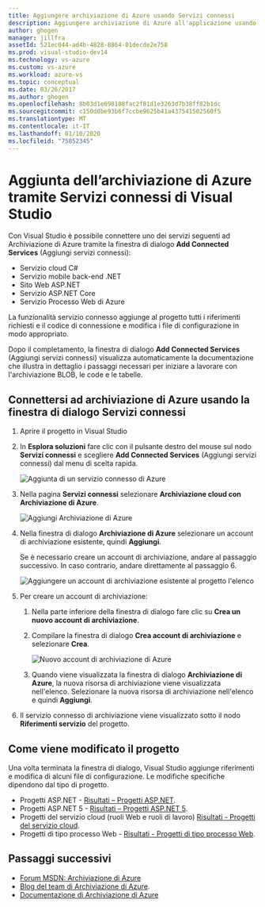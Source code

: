 ```yaml
---
title: Aggiungere archiviazione di Azure usando Servizi connessi
description: Aggiungere archiviazione di Azure all'applicazione usando la finestra di dialogo Aggiungi servizi connessi di Visual Studio
author: ghogen
manager: jillfra
assetId: 521ec044-ad4b-4828-8864-01decde2e758
ms.prod: visual-studio-dev14
ms.technology: vs-azure
ms.custom: vs-azure
ms.workload: azure-vs
ms.topic: conceptual
ms.date: 03/26/2017
ms.author: ghogen
ms.openlocfilehash: 8b03d1e698108fac2f81d1e3263d7b38ff82b1dc
ms.sourcegitcommit: c150d0be93b6f7ccbe9625b41a437541502560f5
ms.translationtype: MT
ms.contentlocale: it-IT
ms.lasthandoff: 01/10/2020
ms.locfileid: "75852345"
---
```

# <a name="adding-azure-storage-by-using-visual-studio-connected-services"></a>Aggiunta dell’archiviazione di Azure tramite Servizi connessi di Visual Studio
Con Visual Studio è possibile connettere uno dei servizi seguenti ad Archiviazione di Azure tramite la finestra di dialogo **Add Connected Services** (Aggiungi servizi connessi):

- Servizio cloud C#
- Servizio mobile back-end .NET
- Sito Web ASP.NET
- Servizio ASP.NET Core
- Servizio Processo Web di Azure

La funzionalità servizio connesso aggiunge al progetto tutti i riferimenti richiesti e il codice di connessione e modifica i file di configurazione in modo appropriato.

Dopo il completamento, la finestra di dialogo **Add Connected Services** (Aggiungi servizi connessi) visualizza automaticamente la documentazione che illustra in dettaglio i passaggi necessari per iniziare a lavorare con l'archiviazione BLOB, le code e le tabelle.

## <a name="connect-to-azure-storage-using-the-connected-services-dialog"></a>Connettersi ad archiviazione di Azure usando la finestra di dialogo Servizi connessi
1. Aprire il progetto in Visual Studio

1. In **Esplora soluzioni** fare clic con il pulsante destro del mouse sul nodo **Servizi connessi** e scegliere **Add Connected Services** (Aggiungi servizi connessi) dal menu di scelta rapida.

    ![Aggiunta di un servizio connesso di Azure](./media/vs-azure-tools-connected-services-storage/IC796702.png)

1. Nella pagina **Servizi connessi** selezionare **Archiviazione cloud con Archiviazione di Azure**.

    ![Aggiungi Archiviazione di Azure](./media/vs-azure-tools-connected-services-storage/add-azure-storage.png)

1. Nella finestra di dialogo **Archiviazione di Azure** selezionare un account di archiviazione esistente, quindi **Aggiungi**.

    Se è necessario creare un account di archiviazione, andare al passaggio successivo. In caso contrario, andare direttamente al passaggio 6.

    ![Aggiungere un account di archiviazione esistente al progetto l'elenco](./media/vs-azure-tools-connected-services-storage/select-azure-storage-account.png)

1. Per creare un account di archiviazione:

   1. Nella parte inferiore della finestra di dialogo fare clic su **Crea un nuovo account di archiviazione**.

   1. Compilare la finestra di dialogo **Crea account di archiviazione** e selezionare **Crea**.

       ![Nuovo account di archiviazione di Azure](./media/vs-azure-tools-connected-services-storage/create-storage-account.png)

   1. Quando viene visualizzata la finestra di dialogo **Archiviazione di Azure**, la nuova risorsa di archiviazione viene visualizzata nell'elenco. Selezionare la nuova risorsa di archiviazione nell'elenco e quindi **Aggiungi**.

1. Il servizio connesso di archiviazione viene visualizzato sotto il nodo **Riferimenti servizio** del progetto.

## <a name="how-your-project-is-modified"></a>Come viene modificato il progetto
Una volta terminata la finestra di dialogo, Visual Studio aggiunge riferimenti e modifica di alcuni file di configurazione. Le modifiche specifiche dipendono dal tipo di progetto.

- Progetti ASP.NET - [Risultati – Progetti ASP.NET](https://docs.microsoft.com/azure/visual-studio/vs-storage-aspnet-getting-started-blobs).
- Progetti ASP.NET 5 - [Risultati – Progetti ASP.NET 5](https://docs.microsoft.com/azure/visual-studio/vs-storage-aspnet5-getting-started-blobs).
- Progetti del servizio cloud (ruoli Web e ruoli di lavoro) [Risultati - Progetti del servizio cloud](https://docs.microsoft.com/azure/visual-studio/vs-storage-cloud-services-getting-started-blobs).
- Progetti di tipo processo Web - [Risultati - Progetti di tipo processo Web](/azure/visual-studio/vs-storage-webjobs-what-happened).

## <a name="next-steps"></a>Passaggi successivi
- [Forum MSDN: Archiviazione di Azure](https://social.msdn.microsoft.com/forums/azure/home?forum=windowsazuredata)
- [Blog del team di Archiviazione di Azure](https://blogs.msdn.microsoft.com/windowsazurestorage/).
- [Documentazione di Archiviazione di Azure](https://docs.microsoft.com/azure/storage/)

